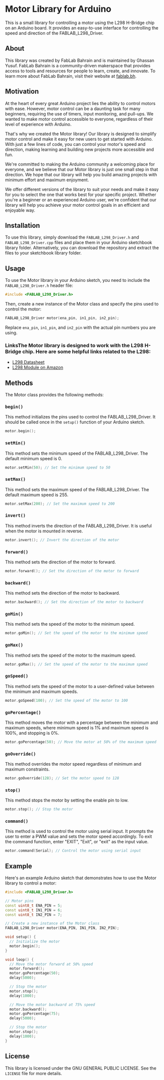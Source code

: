# Motor Library for Arduino

This is a small library for controlling a motor using the L298 H-Bridge chip on an Arduino board. It provides an easy-to-use interface for controlling the speed and direction of the FABLAB_L298_Driver.

## About

This library was created by FabLab Bahrain and is maintained by Ghassan Yusuf. FabLab Bahrain is a community-driven makerspace that provides access to tools and resources for people to learn, create, and innovate. To learn more about FabLab Bahrain, visit their website at [fablab.bh](https://fablab.bh).

## Motivation

At the heart of every great Arduino project lies the ability to control motors with ease. However, motor control can be a daunting task for many beginners, requiring the use of timers, input monitoring, and pull-ups. We wanted to make motor control accessible to everyone, regardless of their level of experience with Arduino.

That's why we created the Motor library! Our library is designed to simplify motor control and make it easy for new users to get started with Arduino. With just a few lines of code, you can control your motor's speed and direction, making learning and building new projects more accessible and fun.

We're committed to making the Arduino community a welcoming place for everyone, and we believe that our Motor library is just one small step in that direction. We hope that our library will help you build amazing projects with minimum effort and maximum enjoyment.

We offer different versions of the library to suit your needs and make it easy for you to select the one that works best for your specific project. Whether you're a beginner or an experienced Arduino user, we're confident that our library will help you achieve your motor control goals in an efficient and enjoyable way.

## Installation

To use this library, simply download the `FABLAB_L298_Driver.h` and `FABLAB_L298_Driver.cpp` files and place them in your Arduino sketchbook library folder. Alternatively, you can download the repository and extract the files to your sketchbook library folder.

## Usage

To use the Motor library in your Arduino sketch, you need to include the `FABLAB_L298_Driver.h` header file:

```c++
#include <FABLAB_L298_Driver.h>
```

Then, create a new instance of the Motor class and specify the pins used to control the motor:

```c++
FABLAB_L298_Driver motor(ena_pin, in1_pin, in2_pin);
```

Replace `ena_pin`, `in1_pin`, and `in2_pin` with the actual pin numbers you are using.

### LinksThe Motor library is designed to work with the L298 H-Bridge chip. Here are some helpful links related to the L298:

- [L298 Datasheet](https://www.st.com/resource/en/datasheet/l298.pdf)
- [L298 Module on Amazon](https://www.amazon.com/L298N-Controller-Stepper-Driver-Module/dp/B014KMHSW6)

## Methods

The Motor class provides the following methods:

### `begin()`

This method initializes the pins used to control the FABLAB_L298_Driver. It should be called once in the `setup()` function of your Arduino sketch.

```c++
motor.begin();
```

### `setMin()`

This method sets the minimum speed of the FABLAB_L298_Driver. The default minimum speed is 0.

```c++
motor.setMin(50); // Set the minimum speed to 50
```

### `setMax()`

This method sets the maximum speed of the FABLAB_L298_Driver. The default maximum speed is 255.

```c++
motor.setMax(200); // Set the maximum speed to 200
```

### `invert()`

This method inverts the direction of the FABLAB_L298_Driver. It is useful when the motor is mounted in reverse.

```c++
motor.invert(); // Invert the direction of the motor
```

### `forward()`

This method sets the direction of the motor to forward.

```c++
motor.forward(); // Set the direction of the motor to forward
```

### `backward()`

This method sets the direction of the motor to backward.

```c++
motor.backward(); // Set the direction of the motor to backward
```

### `goMin()`

This method sets the speed of the motor to the minimum speed.

```c++
motor.goMin(); // Set the speed of the motor to the minimum speed
```

### `goMax()`

This method sets the speed of the motor to the maximum speed.

```c++
motor.goMax(); // Set the speed of the motor to the maximum speed
```

### `goSpeed()`

This method sets the speed of the motor to a user-defined value between the minimum and maximum speeds.

```c++
motor.goSpeed(100); // Set the speed of the motor to 100
```

### `goPercentage()`

This method moves the motor with a percentage between the minimum and maximum speeds, where minimum speed is 1% and maximum speed is 100%, and stopping is 0%.

```c++
motor.goPercentage(50); // Move the motor at 50% of the maximum speed
```

### `goOverride()`

This method overrides the motor speed regardless of minimum and maximum constraints.

```c++
motor.goOverride(128); // Set the motor speed to 128
```

### `stop()`

This method stops the motor by setting the enable pin to low.

```c++
motor.stop(); // Stop the motor
```

### `command()`

This method is used to control the motor using serial input. It prompts the user to enter a PWM value and sets the motor speed accordingly. To exit the command function, enter "EXIT", "Exit", or "exit" as the input value.

```c++
motor.command(Serial); // Control the motor using serial input
```

## Example

Here's an example Arduino sketch that demonstrates how to use the Motor library to control a motor:

```c++
#include <FABLAB_L298_Driver.h>

// Motor pins
const uint8_t ENA_PIN = 5;
const uint8_t IN1_PIN = 6;
const uint8_t IN2_PIN = 7;

// Create a new instance of the Motor class
FABLAB_L298_Driver motor(ENA_PIN, IN1_PIN, IN2_PIN);

void setup() {
  // Initialize the motor
  motor.begin();
}

void loop() {
  // Move the motor forward at 50% speed
  motor.forward();
  motor.goPercentage(50);
  delay(5000);

  // Stop the motor
  motor.stop();
  delay(1000);

  // Move the motor backward at 75% speed
  motor.backward();
  motor.goPercentage(75);
  delay(5000);

  // Stop the motor
  motor.stop();
  delay(1000);
}
```

## License

This library is licensed under the GNU GENERAL PUBLIC LICENSE. See the `LICENSE` file for more details.
